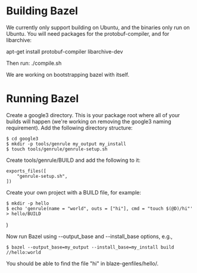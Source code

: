 Building Bazel
==============

We currently only support building on Ubuntu, and the binaries only run on
Ubuntu. You will need packages for the protobuf-compiler, and for libarchive:

apt-get install protobuf-compiler libarchive-dev

Then run:
./compile.sh

We are working on bootstrapping bazel with itself.

Running Bazel
=============

Create a google3 directory.  This is your package root where all of your builds
will happen (we're working on removing the google3 naming requirement).  Add the
following directory structure:

    $ cd google3
    $ mkdir -p tools/genrule my_output my_install
    $ touch tools/genrule/genrule-setup.sh

Create tools/genrule/BUILD and add the following to it:

    exports_files([
        "genrule-setup.sh",
    ])

Create your own project with a BUILD file, for example:

    $ mkdir -p hello
    $ echo 'genrule(name = "world", outs = ["hi"], cmd = "touch $(@D)/hi"' > hello/BUILD
)

Now run Bazel using --output_base and --install_base options, e.g.,

    $ bazel --output_base=my_output --install_base=my_install build //hello:world

You should be able to find the file "hi" in blaze-genfiles/hello/.
